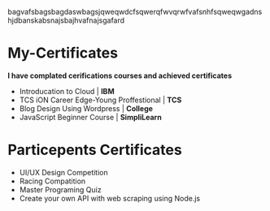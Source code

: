 bagvafsbagsbagdaswbagsjqweqwdcfsqwerqfwvqrwfvafsnhfsqweqwgadnshjdbanskabsnajsbajhvafnajsgafard

# My-Certificates

**I have complated cerifications courses and achieved certificates**

- Introducation to Cloud | **IBM**
- TCS iON Career Edge-Young Proffestional | **TCS**
- Blog Design Using Wordpress | **College**
- JavaScript Beginner Course | **SimpliLearn**

# Particepents Certificates
- UI/UX Design Competition
- Racing Compatition
- Master Programing Quiz
- Create your own API with web scraping using Node.js
